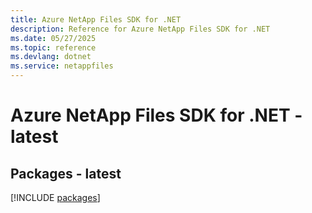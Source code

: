 ```yaml
---
title: Azure NetApp Files SDK for .NET
description: Reference for Azure NetApp Files SDK for .NET
ms.date: 05/27/2025
ms.topic: reference
ms.devlang: dotnet
ms.service: netappfiles
---
```

# Azure NetApp Files SDK for .NET - latest
## Packages - latest
[!INCLUDE [packages](netapp-files-index.md)]